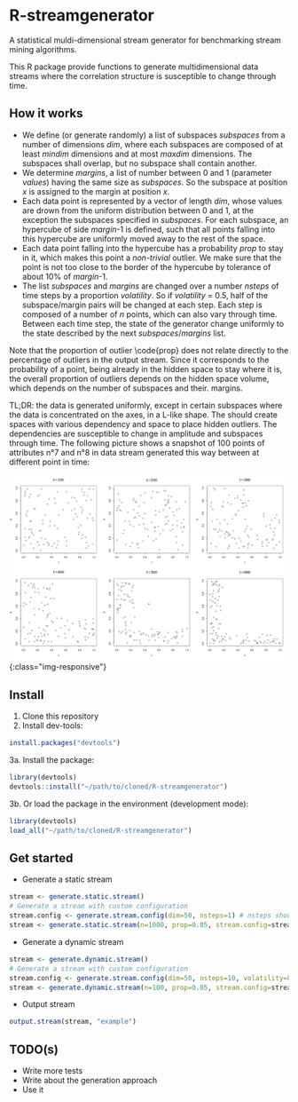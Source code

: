# R-streamgenerator
A statistical muldi-dimensional stream generator for benchmarking stream mining algorithms.

This R package provide functions to generate multidimensional data streams where the correlation structure is susceptible to change through time. 

## How it works

- We define (or generate randomly) a list of subspaces *subspaces* from a number of dimensions *dim*, where each subspaces are composed of at least *mindim* dimensions and at most *maxdim* dimensions. The subspaces shall overlap, but no subspace shall contain another. 
- We determine *margins*, a list of number between 0 and 1 (parameter *values*) having the same size as *subspaces*. So the subspace at position *x* is assigned to the margin at position *x*. 
- Each data point is represented by a vector of length *dim*, whose values are drown from the uniform distribution between 0 and 1, at the exception the subspaces specified in *subspaces*. For each subspace, an hypercube of side *margin*-1 is defined, such that all points falling into this hypercube are uniformly moved away to the rest of the space. 
- Each data point falling into the hypercube has a probability *prop* to stay in it, which makes this point a *non-trivial* outlier. We make sure that the point is not too close to the border of the hypercube by tolerance of about 10% of *margin*-1. 
- The list *subspaces* and *margins* are changed over a number *nsteps* of time steps by a proportion *volatility*. So if *volatility* = 0.5, half of the subspace/margin pairs will be changed at each step. Each step is composed of a number of *n* points, which can also vary through time. Between each time step, the state of the generator change uniformly to the state described by the next *subspaces*/*margins* list. 

Note that the proportion of outlier \code{prop} does not relate directly to the percentage of outliers in the output stream. Since it corresponds to the probability of a point, being already in the hidden space to stay where it is, the overall proportion of outliers depends on the hidden space volume, which depends on the number of subspaces and their. margins.

TL;DR: the data is generated uniformly, except in certain subspaces where the data is concentrated on the axes, in a L-like shape. The should create spaces with various dependency and space to place hidden outliers. The dependencies are susceptible to change in amplitude and subspaces through time. The following picture shows a snapshot of 100 points of  attributes n°7 and n°8 in data stream generated this way between at different point in time: 

![streamgenerator_1](/img/streamgenerator_1.png){:class="img-responsive"}

## Install

1. Clone this repository
2. Install dev-tools: 
```R
install.packages("devtools")
```
3a. Install the package:
```R
library(devtools)
devtools::install("~/path/to/cloned/R-streamgenerator")
```

3b. Or load the package in the environment (development mode):
```R
library(devtools)
load_all("~/path/to/cloned/R-streamgenerator")
```

## Get started

* Generate a static stream 

```R
stream <- generate.static.stream()
# Generate a stream with custom configuration
stream.config <- generate.stream.config(dim=50, nsteps=1) # nsteps should be = 1
stream <- generate.static.stream(n=1000, prop=0.05, stream.config=stream.config)
```

* Generate a dynamic stream 

```R
stream <- generate.dynamic.stream()
# Generate a stream with custom configuration
stream.config <- generate.stream.config(dim=50, nsteps=10, volatility=0.5)
stream <- generate.dynamic.stream(n=100, prop=0.05, stream.config=stream.config)
```

* Output stream

```R
output.stream(stream, "example")
```

## TODO(s)

* Write more tests
* Write about the generation approach
* Use it 
